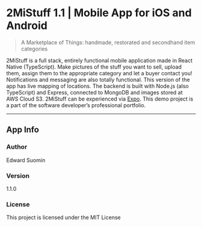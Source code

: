 # 2MiStuff 1.1 | Mobile App for iOS and Android

> A Marketplace of Things: handmade, restorated and secondhand item categories

2MiStuff is a full stack, entirely functional mobile application made in React Native (TypeScript). Make pictures of the stuff you want to sell, upload them, assign them to the appropriate category and let a buyer contact you! Notifications and messaging are also totally functional. This version of the app has live mapping of locations. The backend is built with Node.js (also TypeScript) and Express, connected to MongoDB and images stored at AWS Cloud S3. 2MiStuff can be experienced via [Expo](https://expo.io/@senlion5/projects/2MiStuff). This demo project is a part of the software developer’s professional portfolio.

---

## App Info

### Author

Edward Suomin

### Version

1.1.0

### License

This project is licensed under the MIT License
